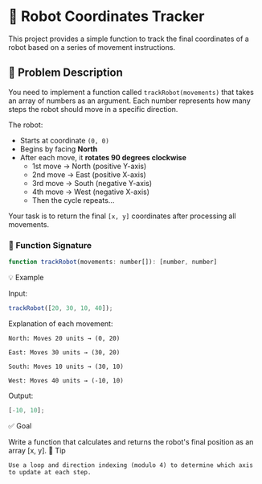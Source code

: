 # 🦾 Robot Coordinates Tracker

This project provides a simple function to track the final coordinates of a robot based on a series of movement instructions.

## 📌 Problem Description

You need to implement a function called `trackRobot(movements)` that takes an array of numbers as an argument. Each number represents how many steps the robot should move in a specific direction.

The robot:

- Starts at coordinate `(0, 0)`
- Begins by facing **North**
- After each move, it **rotates 90 degrees clockwise**
  - 1st move → North (positive Y-axis)
  - 2nd move → East (positive X-axis)
  - 3rd move → South (negative Y-axis)
  - 4th move → West (negative X-axis)
  - Then the cycle repeats...

Your task is to return the final `[x, y]` coordinates after processing all movements.

### 🔁 Function Signature

```javascript
function trackRobot(movements: number[]): [number, number]
```

💡 Example

Input:

```javascript
trackRobot([20, 30, 10, 40]);
```

Explanation of each movement:

    North: Moves 20 units → (0, 20)

    East: Moves 30 units → (30, 20)

    South: Moves 10 units → (30, 10)

    West: Moves 40 units → (-10, 10)

Output:

```javascript
[-10, 10];
```

✅ Goal

Write a function that calculates and returns the robot's final position as an array [x, y].
🧠 Tip

    Use a loop and direction indexing (modulo 4) to determine which axis to update at each step.


